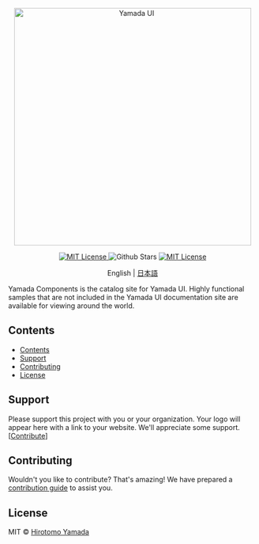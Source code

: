 <p align="center">
  <img src="https://raw.githubusercontent.com/yamada-ui/yamada-ui/main/logo/logo-colored@2x.png" alt="Yamada UI" width="480"/>
</p>

<p align="center">
  <a href="https://github.com/yamada-ui/yamada-component/blob/main/LICENSE">
    <img alt="MIT License" src="https://img.shields.io/github/license/yamada-ui/yamada-components"/>
  </a>
  <img alt="Github Stars" src="https://img.shields.io/github/stars/yamada-ui/yamada-components" />
  <a href="https://discord.gg/H7V5RfEDTR">
    <img alt="MIT License" src="https://img.shields.io/badge/Chat%20on-Discord-%235865f2"/>
  </a>
</p>

<p align='center'>
  English | <a href='./README.ja.md'>日本語</a>
</p>

Yamada Components is the catalog site for Yamada UI.
Highly functional samples that are not included in the Yamada UI documentation site are available for viewing around the world.

## Contents

- [Contents](#contents)
- [Support](#support)
- [Contributing](#contributing)
- [License](#license)

## Support

Please support this project with you or your organization. Your logo will appear here with a link to your website. We'll appreciate some support. [[Contribute](https://opencollective.com/yamada-components/contribute)]

## Contributing

Wouldn't you like to contribute? That's amazing! We have prepared a [contribution guide](./CONTRIBUTING.md) to assist you.

## License

MIT © [Hirotomo Yamada](https://github.com/hirotomoyamada)
